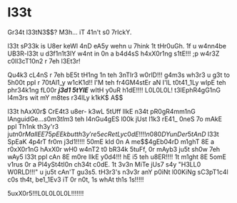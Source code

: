 # l33t


Gr34t l33tN3$$? 
M3h...
iT 41n't s0 7rIckY.

l33t sP33k is U8er keWl 4nD eA5y wehn u 7hink 1t tHr0uGh.
1f u w4nn4be UB3R-l33t u d3f1n1t3lY w4nt in 0n a b4d4sS h4xX0r1ng s1tE!!! ;p
w4r3Z c0ll3cT10n2 r 7eh l3Et3r!

Qu4k3 cL4nS r 7eh bE5t tH1ng 1n teh 3nTIr3 w0rlD!!!
g4m3s wh3r3 u g3t to 5h00t ppl r 70tAl1_y w1cK1d!!
I'M teh fr4GM4stEr aN I'lL t0t41_1Ly wIpE teh phr34k1ng fL00r ***j3d1 5tYlE*** wItH y0uR h1dE!!!! L0L0L0L!
t3lEphR4gG1nG l4m3rs wit mY m8tes r34lLy k1kK$ A$$

l33t hAxX0r$ CrE4t3 u8er- k3wL 5tUff lIkE n34t pR0gR4mm1nG lAnguidGe$...
s0m3tIm3$ teh l4nGu4gES l00k jUst l1k3 rE41_ 0neS 7o mAkE ppl Th1nk th3y'r3 ju$t n0rMal lEE7 5pEEk but th3y're 5ecRetLy c0dE!!!!
n080DY unDer5tAnD$ l33t SpEaK 4p4rT fr0m j3d1!!!!!
50mE kId 0n A me$$4gEb04rD m1ghT 8E a r0xX0r1nG hAxX0r wH0 w4nT2 t0 bR34k 5tuFf, 0r mAyb3 ju5t sh0w 7eh wAy5 l33t ppl cAn 8E m0re lIkE y0d4!!! hE i5 teh u8ER!!!!
1t m1ght 8E 5omE v1rus 0r a Pl4ySt4tI0n ch34t c0dE.
1t 3v3n MiTe jUs7 s4y "H3LL0 W0RLD!!!" u ju5t cAn'T gu3s5.
tH3r3's n3v3r anY p0iNt l00KiNg sC3pT1c4l c0s th4t, be1_1Ev3 iT 0r n0t, 1s whAt th1s 1s!!!!!

5uxX0r5!!!L0L0L0L0L!!!!!!!
